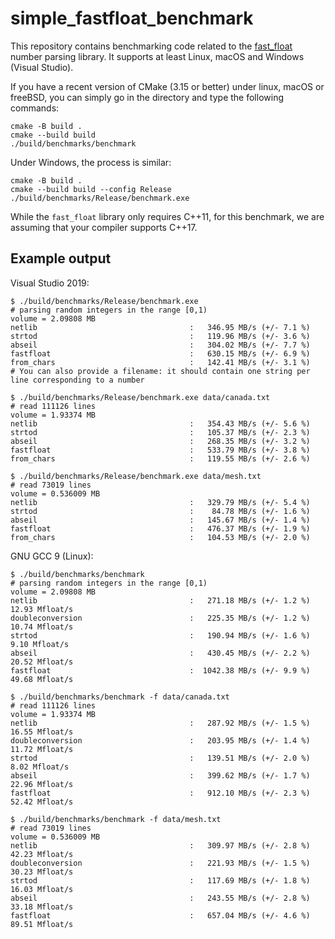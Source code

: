 # simple_fastfloat_benchmark

This repository contains benchmarking code related to the [fast_float](https://github.com/lemire/fast_float.git) number parsing library.
It supports at least Linux, macOS and Windows (Visual Studio).


If you have a recent version of CMake (3.15 or better) under linux, macOS or freeBSD,  you can simply
go in the directory and type the following commands:

```
cmake -B build .
cmake --build build
./build/benchmarks/benchmark 
```

Under Windows, the process is similar:

```
cmake -B build .
cmake --build build --config Release
./build/benchmarks/Release/benchmark.exe
```


While the `fast_float` library only requires C++11, for this benchmark, we are assuming that your compiler supports C++17.

## Example output

Visual Studio 2019:

```
$ ./build/benchmarks/Release/benchmark.exe
# parsing random integers in the range [0,1)
volume = 2.09808 MB
netlib                                  :   346.95 MB/s (+/- 7.1 %)
strtod                                  :   119.96 MB/s (+/- 3.6 %)
abseil                                  :   304.02 MB/s (+/- 7.7 %)
fastfloat                               :   630.15 MB/s (+/- 6.9 %)
from_chars                              :   142.41 MB/s (+/- 3.1 %)
# You can also provide a filename: it should contain one string per line corresponding to a number

$ ./build/benchmarks/Release/benchmark.exe data/canada.txt
# read 111126 lines
volume = 1.93374 MB
netlib                                  :   354.43 MB/s (+/- 5.6 %)
strtod                                  :   105.37 MB/s (+/- 2.3 %)
abseil                                  :   268.35 MB/s (+/- 3.2 %)
fastfloat                               :   533.79 MB/s (+/- 3.8 %)
from_chars                              :   119.55 MB/s (+/- 2.6 %)

$ ./build/benchmarks/Release/benchmark.exe data/mesh.txt
# read 73019 lines
volume = 0.536009 MB
netlib                                  :   329.79 MB/s (+/- 5.4 %)
strtod                                  :    84.78 MB/s (+/- 1.6 %)
abseil                                  :   145.67 MB/s (+/- 1.4 %)
fastfloat                               :   476.37 MB/s (+/- 1.9 %)
from_chars                              :   104.53 MB/s (+/- 2.0 %)
```

GNU  GCC 9 (Linux):
```
$ ./build/benchmarks/benchmark 
# parsing random integers in the range [0,1)
volume = 2.09808 MB 
netlib                                  :   271.18 MB/s (+/- 1.2 %)    12.93 Mfloat/s  
doubleconversion                        :   225.35 MB/s (+/- 1.2 %)    10.74 Mfloat/s  
strtod                                  :   190.94 MB/s (+/- 1.6 %)     9.10 Mfloat/s  
abseil                                  :   430.45 MB/s (+/- 2.2 %)    20.52 Mfloat/s  
fastfloat                               :  1042.38 MB/s (+/- 9.9 %)    49.68 Mfloat/s  

$ ./build/benchmarks/benchmark -f data/canada.txt 
# read 111126 lines 
volume = 1.93374 MB 
netlib                                  :   287.92 MB/s (+/- 1.5 %)    16.55 Mfloat/s  
doubleconversion                        :   203.95 MB/s (+/- 1.4 %)    11.72 Mfloat/s  
strtod                                  :   139.51 MB/s (+/- 2.0 %)     8.02 Mfloat/s  
abseil                                  :   399.62 MB/s (+/- 1.7 %)    22.96 Mfloat/s  
fastfloat                               :   912.10 MB/s (+/- 2.3 %)    52.42 Mfloat/s  

$ ./build/benchmarks/benchmark -f data/mesh.txt 
# read 73019 lines 
volume = 0.536009 MB 
netlib                                  :   309.97 MB/s (+/- 2.8 %)    42.23 Mfloat/s  
doubleconversion                        :   221.93 MB/s (+/- 1.5 %)    30.23 Mfloat/s  
strtod                                  :   117.69 MB/s (+/- 1.8 %)    16.03 Mfloat/s  
abseil                                  :   243.55 MB/s (+/- 2.8 %)    33.18 Mfloat/s  
fastfloat                               :   657.04 MB/s (+/- 4.6 %)    89.51 Mfloat/s  
```
